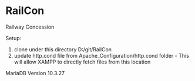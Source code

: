 # RailCon
Railway Concession

Setup:
1. clone under this directory D:/git/RailCon
2. update http.cond file from Apache_Configuration/http.cond folder - This will allow XAMPP to directly fetch files from this location

MariaDB Version 10.3.27

